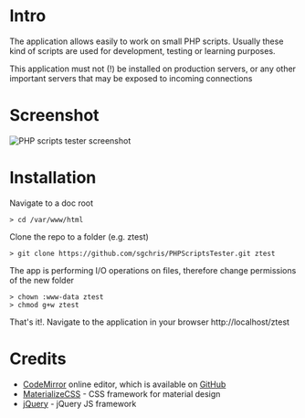 Intro
=====
The application allows easily to work on small PHP scripts.
Usually these kind of scripts are used for development, testing or learning purposes.

This application must not (!) be installed on production servers, or any other important servers
that may be exposed to incoming connections

Screenshot
==========

![PHP scripts tester screenshot](http://online-php.com/images/ztest_screenshot_1.jpg)

Installation
=======================================

Navigate to a doc root
```
> cd /var/www/html
```

Clone the repo to a folder (e.g. ztest)
```
> git clone https://github.com/sgchris/PHPScriptsTester.git ztest
```

The app is performing I/O operations on files, therefore change permissions of the new folder
```
> chown :www-data ztest
> chmod g+w ztest
```

That's it!. Navigate to the application in your browser
http://localhost/ztest

Credits
=======

- [CodeMirror](http://codemirror.net) online editor, which is available on [GitHub](https://github.com/codemirror/codemirror)
- [MaterializeCSS](http://materializecss.com/) - CSS framework for material design
- [jQuery](https://jquery.com/) - jQuery JS framework

